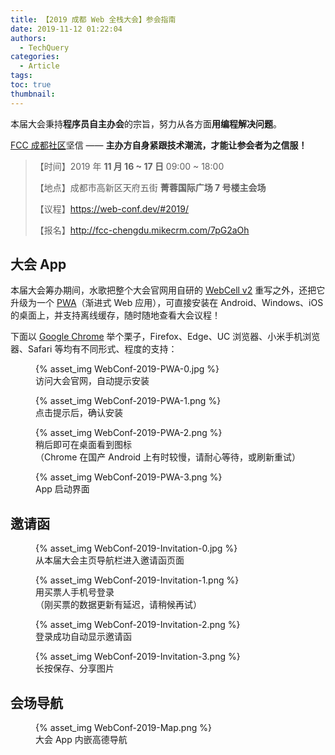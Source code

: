 ```yaml
---
title: 【2019 成都 Web 全栈大会】参会指南
date: 2019-11-12 01:22:04
authors:
  - TechQuery
categories:
  - Article
tags:
toc: true
thumbnail:
---
```


本届大会秉持**程序员自主办会**的宗旨，努力从各方面**用编程解决问题**。

[FCC 成都社区][1]坚信 —— **主办方自身紧跟技术潮流，才能让参会者为之信服！**

> 【时间】2019 年 **11 月 16 ~ 17 日** 09:00 ~ 18:00
>
> 【地点】成都市高新区天府五街 **菁蓉国际广场 7 号楼主会场**
>
> 【议程】https://web-conf.dev/#2019/
>
> 【报名】http://fcc-chengdu.mikecrm.com/7pG2aOh

## 大会 App

本届大会筹办期间，水歌把整个大会官网用自研的 [WebCell v2][2] 重写之外，还把它升级为一个 [PWA][3]（渐进式 Web 应用），可直接安装在 Android、Windows、iOS 的桌面上，并支持离线缓存，随时随地查看大会议程！

<!-- more -->

下面以 [Google Chrome][4] 举个栗子，Firefox、Edge、UC 浏览器、小米手机浏览器、Safari 等均有不同形式、程度的支持：

<figure>
    {% asset_img WebConf-2019-PWA-0.jpg %}
    <figcaption>访问大会官网，自动提示安装</figcaption>
</figure>

<figure>
    {% asset_img WebConf-2019-PWA-1.png %}
    <figcaption>点击提示后，确认安装</figcaption>
</figure>

<figure>
    {% asset_img WebConf-2019-PWA-2.png %}
    <figcaption>稍后即可在桌面看到图标</figcaption>
    <figcaption>（Chrome 在国产 Android 上有时较慢，请耐心等待，或刷新重试）</figcaption>
</figure>

<figure>
    {% asset_img WebConf-2019-PWA-3.png %}
    <figcaption>App 启动界面</figcaption>
</figure>

## 邀请函

<figure>
    {% asset_img WebConf-2019-Invitation-0.jpg %}
    <figcaption>从本届大会主页导航栏进入邀请函页面</figcaption>
</figure>

<figure>
    {% asset_img WebConf-2019-Invitation-1.png %}
    <figcaption>用买票人手机号登录</figcaption>
    <figcaption>（刚买票的数据更新有延迟，请稍候再试）</figcaption>
</figure>

<figure>
    {% asset_img WebConf-2019-Invitation-2.png %}
    <figcaption>登录成功自动显示邀请函</figcaption>
</figure>

<figure>
    {% asset_img WebConf-2019-Invitation-3.png %}
    <figcaption>长按保存、分享图片</figcaption>
</figure>

## 会场导航

<figure>
    {% asset_img WebConf-2019-Map.png %}
    <figcaption>大会 App 内嵌高德导航</figcaption>
</figure>

[1]: https://fcc-cd.tk/
[2]: https://github.com/EasyWebApp/WebCell/tree/v2/#readme
[3]: https://developers.google.cn/web/progressive-web-apps/
[4]: https://google.cn/chrome/

